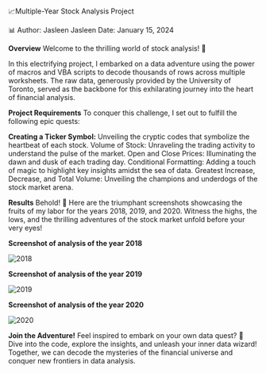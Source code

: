 📈Multiple-Year Stock Analysis Project

📊 Author: Jasleen Jasleen
    Date: January 15, 2024

**Overview**
Welcome to the thrilling world of stock analysis! 🚀 

In this electrifying project, I embarked on a data adventure using the power of macros and VBA scripts to decode thousands of rows across multiple worksheets. The raw data, generously provided by the University of Toronto, served as the backbone for this exhilarating journey into the heart of financial analysis.

**Project Requirements**
To conquer this challenge, I set out to fulfill the following epic quests:

**Creating a Ticker Symbol:** 
Unveiling the cryptic codes that symbolize the heartbeat of each stock.
Volume of Stock: Unraveling the trading activity to understand the pulse of the market.
Open and Close Prices: Illuminating the dawn and dusk of each trading day.
Conditional Formatting: Adding a touch of magic to highlight key insights amidst the sea of data.
Greatest Increase, Decrease, and Total Volume: Unveiling the champions and underdogs of the stock market arena.

**Results**
Behold! 🌟 Here are the triumphant screenshots showcasing the fruits of my labor for the years 2018, 2019, and 2020. Witness the highs, the lows, and the thrilling adventures of the stock market unfold before your very eyes!

**Screenshot of analysis of the year 2018**

![2018](https://github.com/JasleenShergill/VBA-challenge/assets/30092069/1881b5e5-2797-4499-bf1f-fa06e7bcac9d)

**Screenshot of analysis of the year 2019**

![2019](https://github.com/JasleenShergill/VBA-challenge/assets/30092069/1de8e9dd-63a0-43a6-8a5c-a0dd9055bcf6)

**Screenshot of analysis of the year 2020**

![2020](https://github.com/JasleenShergill/VBA-challenge/assets/30092069/f25002dd-1eee-445d-b905-cb9d81de0d3c)


**Join the Adventure!**
Feel inspired to embark on your own data quest? 🎯 Dive into the code, explore the insights, and unleash your inner data wizard! Together, we can decode the mysteries of the financial universe and conquer new frontiers in data analysis.



 
